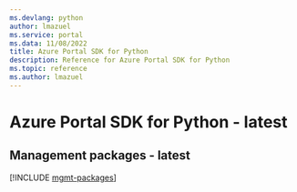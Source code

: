 ```yaml
---
ms.devlang: python
author: lmazuel
ms.service: portal
ms.data: 11/08/2022
title: Azure Portal SDK for Python
description: Reference for Azure Portal SDK for Python
ms.topic: reference
ms.author: lmazuel
---
```

# Azure Portal SDK for Python - latest

## Management packages - latest
[!INCLUDE [mgmt-packages](portal-mgmt-index.md)]